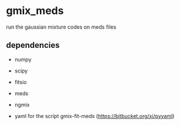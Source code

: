 gmix_meds
=========

run the gaussian mixture codes on meds files

dependencies
------------
- numpy
- scipy
- fitsio
- meds
- ngmix

- yaml for the script gmix-fit-meds (https://bitbucket.org/xi/pyyaml)
